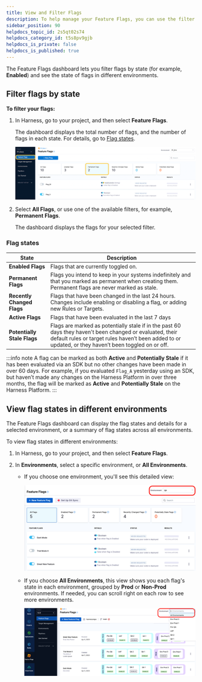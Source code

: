 ```yaml
---
title: View and Filter Flags
description: To help manage your Feature Flags, you can use the filter tiles on the Harness Platform to filter your Flags based on the following states --  Figure 1 --  The Flag overview dashboard State Description All…
sidebar_position: 90
helpdocs_topic_id: 2s5qt02s74
helpdocs_category_id: t5s8pv9gjb
helpdocs_is_private: false
helpdocs_is_published: true
---
```


The Feature Flags dashboard lets you filter flags by state (for example, **Enabled**) and see the state of flags in different environments.

## Filter flags by state

**To filter your flags:**

1. In Harness, go to your project, and then select **Feature Flags**.

    The dashboard displays the total number of flags, and the number of flags in each state. For details, go to [Flag states](#flag-states). 

    ![A screenshot of the Permanent Flags tile selected to filter for permanent flags.](../static/9-filtering-flags-by-state-01.png)

1. Select **All Flags**, or use one of the available filters, for example, **Permanent Flags**.

    The dashboard displays the flags for your selected filter.


### Flag states

| **State** | **Description** |
| --- | --- |
| **Enabled Flags** | Flags that are currently toggled on. |
| **Permanent Flags** | Flags you intend to keep in your systems indefinitely and that you marked as permanent when creating them. Permanent flags are never marked as stale. |
| **Recently Changed Flags** | Flags that have been changed in the last 24 hours. Changes include enabling or disabling a flag, or adding new Rules or Targets. |
| **Active Flags** | Flags that have been evaluated in the last 7 days |
| **Potentially Stale Flags** | Flags are marked as potentially stale if in the past 60 days they haven't been changed or evaluated, their default rules or target rules haven’t been added to or updated, or they haven’t been toggled on or off.|

:::info note
 A flag can be marked as both **Active** and **Potentially Stale** if it has been evaluated via an SDK but no other changes have been made in over 60 days. For example, if you evaluated `Flag_A` yesterday using an SDK, but haven’t made any changes on the Harness Platform in over three months, the flag will be marked as **Active** and **Potentially Stale** on the Harness Platform.
:::


## View flag states in different environments

The Feature Flags dashboard can display the flag states and details for a selected environment, or a summary of flag states across all environments.

To view flag states in different environments:

1. In Harness, go to your project, and then select **Feature Flags**.
 
2. In **Environments**, select a specific environment, or **All Environments**.

    * If you choose one environment, you'll see this detailed view:

        ![Dashboard with one environment selected](../static/dashboard-1env.png)

    * If you choose **All Environments**, this view shows you each flag's state in each environment, grouped by **Prod** or **Non-Prod** environments. If needed, you can scroll right on each row to see more environments.

        ![Dashboard with all environments selected](../static/all-envs-page.png)

